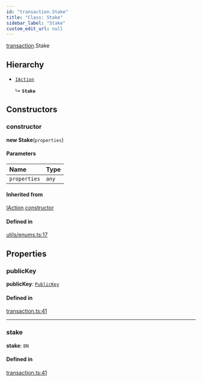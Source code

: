 ```yaml
---
id: "transaction.Stake"
title: "Class: Stake"
sidebar_label: "Stake"
custom_edit_url: null
---
```


[transaction](../modules/transaction.md).Stake

## Hierarchy

- [`IAction`](transaction.IAction.md)

  ↳ **`Stake`**

## Constructors

### constructor

**new Stake**(`properties`)

#### Parameters

| Name | Type |
| :------ | :------ |
| `properties` | `any` |

#### Inherited from

[IAction](transaction.IAction.md).[constructor](transaction.IAction.md#constructor)

#### Defined in

[utils/enums.ts:17](https://github.com/maxhr/near--near-api-js/blob/81563440/packages/near-api-js/src/utils/enums.ts#L17)

## Properties

### publicKey

 **publicKey**: [`PublicKey`](utils_key_pair.PublicKey.md)

#### Defined in

[transaction.ts:41](https://github.com/maxhr/near--near-api-js/blob/81563440/packages/near-api-js/src/transaction.ts#L41)

___

### stake

 **stake**: `BN`

#### Defined in

[transaction.ts:41](https://github.com/maxhr/near--near-api-js/blob/81563440/packages/near-api-js/src/transaction.ts#L41)
